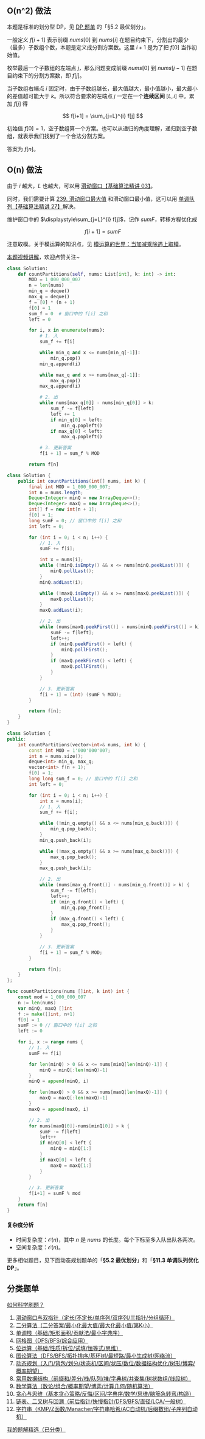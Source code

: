 ## O(n^2) 做法

本题是标准的划分型 DP，见 [DP 题单](https://leetcode.cn/circle/discuss/tXLS3i/) 的「§5.2 最优划分」。

一般定义 $f[i+1]$ 表示前缀 $\textit{nums}[0]$ 到 $\textit{nums}[i]$ 在题目约束下，分割出的最少（最多）子数组个数，本题是定义成分割方案数。这里 $i+1$ 是为了把 $f[0]$ 当作初始值。

枚举最后一个子数组的左端点 $j$，那么问题变成前缀 $\textit{nums}[0]$ 到 $\textit{nums}[j-1]$ 在题目约束下的分割方案数，即 $f[j]$。

当子数组右端点 $i$ 固定时，由于子数组越长，最大值越大，最小值越小，最大最小的差值越可能大于 $k$。所以符合要求的左端点 $j$ 一定在一个**连续区间** $[L,i]$ 中。累加 $f[j]$ 得

$$
f[i+1] = \sum_{j=L}^{i} f[j]
$$

初始值 $f[0] = 1$，空子数组算一个方案。也可以从递归的角度理解，递归到空子数组，就表示我们找到了一个合法分割方案。

答案为 $f[n]$。

## O(n) 做法

由于 $i$ 越大，$L$ 也越大，可以用 [滑动窗口【基础算法精讲 03】](https://www.bilibili.com/video/BV1hd4y1r7Gq/)。

同时，我们需要计算 [239. 滑动窗口最大值](https://leetcode.cn/problems/sliding-window-maximum/) 和滑动窗口最小值，这可以用 [单调队列【基础算法精讲 27】](https://www.bilibili.com/video/BV1bM411X72E/)解决。

维护窗口中的 $\displaystyle\sum_{j=L}^{i} f[j]$，记作 $\textit{sumF}$，转移方程优化成

$$
f[i+1] = \textit{sumF}
$$

注意取模。关于模运算的知识点，见 [模运算的世界：当加减乘除遇上取模](https://leetcode.cn/circle/discuss/mDfnkW/)。

[本题视频讲解](https://www.bilibili.com/video/BV113T9zFEjQ/?t=13m17s)，欢迎点赞关注~

```py [sol-Python3]
class Solution:
    def countPartitions(self, nums: List[int], k: int) -> int:
        MOD = 1_000_000_007
        n = len(nums)
        min_q = deque()
        max_q = deque()
        f = [0] * (n + 1)
        f[0] = 1
        sum_f = 0  # 窗口中的 f[i] 之和
        left = 0

        for i, x in enumerate(nums):
            # 1. 入
            sum_f += f[i]

            while min_q and x <= nums[min_q[-1]]:
                min_q.pop()
            min_q.append(i)

            while max_q and x >= nums[max_q[-1]]:
                max_q.pop()
            max_q.append(i)

            # 2. 出
            while nums[max_q[0]] - nums[min_q[0]] > k:
                sum_f -= f[left]
                left += 1
                if min_q[0] < left:
                    min_q.popleft()
                if max_q[0] < left:
                    max_q.popleft()

            # 3. 更新答案
            f[i + 1] = sum_f % MOD

        return f[n]
```

```java [sol-Java]
class Solution {
    public int countPartitions(int[] nums, int k) {
        final int MOD = 1_000_000_007;
        int n = nums.length;
        Deque<Integer> minQ = new ArrayDeque<>();
        Deque<Integer> maxQ = new ArrayDeque<>();
        int[] f = new int[n + 1];
        f[0] = 1;
        long sumF = 0; // 窗口中的 f[i] 之和
        int left = 0;

        for (int i = 0; i < n; i++) {
            // 1. 入
            sumF += f[i];

            int x = nums[i];
            while (!minQ.isEmpty() && x <= nums[minQ.peekLast()]) {
                minQ.pollLast();
            }
            minQ.addLast(i);

            while (!maxQ.isEmpty() && x >= nums[maxQ.peekLast()]) {
                maxQ.pollLast();
            }
            maxQ.addLast(i);

            // 2. 出
            while (nums[maxQ.peekFirst()] - nums[minQ.peekFirst()] > k) {
                sumF -= f[left];
                left++;
                if (minQ.peekFirst() < left) {
                    minQ.pollFirst();
                }
                if (maxQ.peekFirst() < left) {
                    maxQ.pollFirst();
                }
            }

            // 3. 更新答案
            f[i + 1] = (int) (sumF % MOD);
        }

        return f[n];
    }
}
```

```cpp [sol-C++]
class Solution {
public:
    int countPartitions(vector<int>& nums, int k) {
        const int MOD = 1'000'000'007;
        int n = nums.size();
        deque<int> min_q, max_q;
        vector<int> f(n + 1);
        f[0] = 1;
        long long sum_f = 0; // 窗口中的 f[i] 之和
        int left = 0;

        for (int i = 0; i < n; i++) {
            int x = nums[i];
            // 1. 入
            sum_f += f[i];

            while (!min_q.empty() && x <= nums[min_q.back()]) {
                min_q.pop_back();
            }
            min_q.push_back(i);

            while (!max_q.empty() && x >= nums[max_q.back()]) {
                max_q.pop_back();
            }
            max_q.push_back(i);

            // 2. 出
            while (nums[max_q.front()] - nums[min_q.front()] > k) {
                sum_f -= f[left];
                left++;
                if (min_q.front() < left) {
                    min_q.pop_front();
                }
                if (max_q.front() < left) {
                    max_q.pop_front();
                }
            }

            // 3. 更新答案
            f[i + 1] = sum_f % MOD;
        }

        return f[n];
    }
};
```

```go [sol-Go]
func countPartitions(nums []int, k int) int {
	const mod = 1_000_000_007
	n := len(nums)
	var minQ, maxQ []int
	f := make([]int, n+1)
	f[0] = 1
	sumF := 0 // 窗口中的 f[i] 之和
	left := 0

	for i, x := range nums {
		// 1. 入
		sumF += f[i]

		for len(minQ) > 0 && x <= nums[minQ[len(minQ)-1]] {
			minQ = minQ[:len(minQ)-1]
		}
		minQ = append(minQ, i)

		for len(maxQ) > 0 && x >= nums[maxQ[len(maxQ)-1]] {
			maxQ = maxQ[:len(maxQ)-1]
		}
		maxQ = append(maxQ, i)

		// 2. 出
		for nums[maxQ[0]]-nums[minQ[0]] > k {
			sumF -= f[left]
			left++
			if minQ[0] < left {
				minQ = minQ[1:]
			}
			if maxQ[0] < left {
				maxQ = maxQ[1:]
			}
		}

		// 3. 更新答案
		f[i+1] = sumF % mod
	}
	return f[n]
}
```

#### 复杂度分析

- 时间复杂度：$\mathcal{O}(n)$，其中 $n$ 是 $\textit{nums}$ 的长度。每个下标至多入队出队各两次。
- 空间复杂度：$\mathcal{O}(n)$。

更多相似题目，见下面动态规划题单的「**§5.2 最优划分**」和「**§11.3 单调队列优化 DP**」。

## 分类题单

[如何科学刷题？](https://leetcode.cn/circle/discuss/RvFUtj/)

1. [滑动窗口与双指针（定长/不定长/单序列/双序列/三指针/分组循环）](https://leetcode.cn/circle/discuss/0viNMK/)
2. [二分算法（二分答案/最小化最大值/最大化最小值/第K小）](https://leetcode.cn/circle/discuss/SqopEo/)
3. [单调栈（基础/矩形面积/贡献法/最小字典序）](https://leetcode.cn/circle/discuss/9oZFK9/)
4. [网格图（DFS/BFS/综合应用）](https://leetcode.cn/circle/discuss/YiXPXW/)
5. [位运算（基础/性质/拆位/试填/恒等式/思维）](https://leetcode.cn/circle/discuss/dHn9Vk/)
6. [图论算法（DFS/BFS/拓扑排序/基环树/最短路/最小生成树/网络流）](https://leetcode.cn/circle/discuss/01LUak/)
7. [动态规划（入门/背包/划分/状态机/区间/状压/数位/数据结构优化/树形/博弈/概率期望）](https://leetcode.cn/circle/discuss/tXLS3i/)
8. [常用数据结构（前缀和/差分/栈/队列/堆/字典树/并查集/树状数组/线段树）](https://leetcode.cn/circle/discuss/mOr1u6/)
9. [数学算法（数论/组合/概率期望/博弈/计算几何/随机算法）](https://leetcode.cn/circle/discuss/IYT3ss/)
10. [贪心与思维（基本贪心策略/反悔/区间/字典序/数学/思维/脑筋急转弯/构造）](https://leetcode.cn/circle/discuss/g6KTKL/)
11. [链表、二叉树与回溯（前后指针/快慢指针/DFS/BFS/直径/LCA/一般树）](https://leetcode.cn/circle/discuss/K0n2gO/)
12. [字符串（KMP/Z函数/Manacher/字符串哈希/AC自动机/后缀数组/子序列自动机）](https://leetcode.cn/circle/discuss/SJFwQI/)

[我的题解精选（已分类）](https://github.com/EndlessCheng/codeforces-go/blob/master/leetcode/SOLUTIONS.md)
